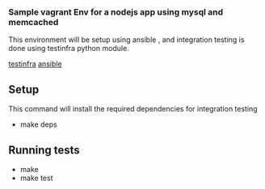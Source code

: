 ### Sample vagrant Env for a nodejs app using mysql and memcached

This environment will be setup using ansible , and integration testing is done using testinfra python module.

[testinfra](http://testinfra.readthedocs.io/)
[ansible](https://www.ansible.com/)

## Setup
This command will install the required dependencies for integration testing
* make deps

## Running tests
*  make
*  make test
